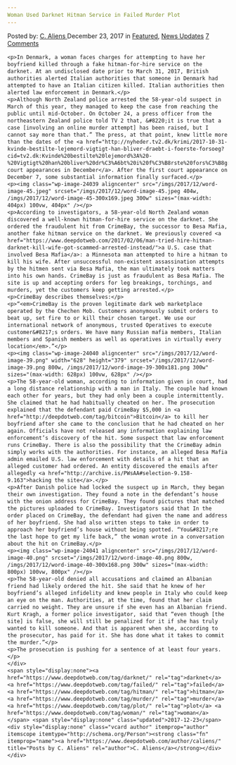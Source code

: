 ```yaml
---
Woman Used Darknet Hitman Service in Failed Murder Plot
---
```

<article class="post-listing post-24035 post type-post status-publish format-standard has-post-thumbnail hentry  tag-darknet tag-failed tag-hitman tag-murder tag-plot tag-woman">
    <div class="post-inner">
        <span>Posted by: <a href="https://www.deepdotweb.com/author/caliens/" title="">C. Aliens </a></span>
    <span>December 23, 2017</span>
    <span>in <a href="https://www.deepdotweb.com/category/deepdot-news/" rel="category tag">Featured</a>, <a href="https://www.deepdotweb.com/category/news-updates/" rel="category tag">News Updates</a></span>
    <span><a href="https://www.deepdotweb.com/2017/12/23/woman-used-darknet-hitman-service-failed-murder-plot/#comments">7 Comments</a></span>
    </p>
    <div class="clear"></div>
    
    <p>In Denmark, a woman faces charges for attempting to have her boyfriend killed through a fake hitman-for-hire service on the darknet. At an undisclosed date prior to March 31, 2017, British authorities alerted Italian authorities that someone in Denmark had attempted to have an Italian citizen killed. Italian authorities then alerted law enforcement in Denmark.</p>
    <p>Although North Zealand police arrested the 58-year-old suspect in March of this year, they managed to keep the case from reaching the public until mid-October. On October 24, a press officer from the northeastern Zealand police told TV 2 that, &#8220;it is true that a case [involving an online murder attempt] has been raised, but I cannot say more than that.” The press, at that point, knew little more than the dates of the <a href="http://nyheder.tv2.dk/krimi/2017-10-31-kvinde-bestilte-lejemord-vigtigt-han-bliver-draebt-i-foerste-forsoeg?cid=tv2.dk:Kvinde%20bestilte%20lejemord%3A%20-%20Vigtigt%20han%20bliver%20dr%C3%A6bt%20i%20f%C3%B8rste%20fors%C3%B8g:article">four court appearances in December</a>. After the first court appearance on December 7, some substantial information finally surfaced.</p>
    <p><img class="wp-image-24039 aligncenter" src="/imgs/2017/12/word-image-45.jpeg" srcset="/imgs/2017/12/word-image-45.jpeg 404w, /imgs/2017/12/word-image-45-300x169.jpeg 300w" sizes="(max-width: 404px) 100vw, 404px" /></p>
    <p>According to investigators, a 58-year-old North Zealand woman discovered a well-known hitman-for-hire service on the darknet. She ordered the fraudulent hit from CrimeBay, the successor to Besa Mafia, another fake hitman service on the darknet. We previously covered <a href="https://www.deepdotweb.com/2017/02/06/man-tried-hire-hitman-darknet-kill-wife-got-scammed-arrested-instead/">a U.S. case that involved Besa Mafia</a>: a Minnesota man attempted to hire a hitman to kill his wife. After unsuccessful non-existent assassination attempts by the hitmen sent via Besa Mafia, the man ultimately took matters into his own hands. CrimeBay is just as fraudulent as Besa Mafia. The site is up and accepting orders for leg breakings, torchings, and murders, yet the customers keep getting arrested.</p>
    <p>CrimeBay describes themselves:</p>
    <p>“<em>CrimeBay is the proven legitimate dark web marketplace operated by the Chechen Mob. Customers anonymously submit orders to beat up, set fire to or kill their chosen target. We use our international network of anonymous, trusted Operatives to execute customer&#8217;s orders. We have many Russian mafia members, Italian members and Spanish members as well as operatives in virtually every location</em>.”</p>
    <p><img class="wp-image-24040 aligncenter" src="/imgs/2017/12/word-image-39.png" width="628" height="379" srcset="/imgs/2017/12/word-image-39.png 800w, /imgs/2017/12/word-image-39-300x181.png 300w" sizes="(max-width: 628px) 100vw, 628px" /></p>
    <p>The 58-year-old woman, according to information given in court, had a long distance relationship with a man in Italy. The couple had known each other for years, but they had only been a couple intermittently. She claimed that he had habitually cheated on her. The prosecution explained that the defendant paid CrimeBay $5,000 in <a href="http://deepdotweb.com/tag/bitcoin">Bitcoin</a> to kill her boyfriend after she came to the conclusion that he had cheated on her again. Officials have not released any information explaining law enforcement’s discovery of the hit. Some suspect that law enforcement runs CrimeBay. There is also the possibility that the CrimeBay admin simply works with the authorities. For instance, an alleged Besa Mafia admin emailed U.S. law enforcement with details of a hit that an alleged customer had ordered. An entity discovered the emails after allegedly <a href="http://archive.is/PWsAA#selection-9.158-9.163">hacking the site</a>.</p>
    <p>After Danish police had locked the suspect up in March, they began their own investigation. They found a note in the defendant’s house with the onion address for CrimeBay. They found pictures that matched the pictures uploaded to CrimeBay. Investigators said that In the order placed on CrimeBay, the defendant had given the name and address of her boyfriend. She had also written steps to take in order to approach her boyfriend’s house without being spotted. “You&#8217;re the last hope to get my life back,” the woman wrote in a conversation about the hit on CrimeBay.</p>
    <p><img class="wp-image-24041 aligncenter" src="/imgs/2017/12/word-image-40.png" srcset="/imgs/2017/12/word-image-40.png 800w, /imgs/2017/12/word-image-40-300x168.png 300w" sizes="(max-width: 800px) 100vw, 800px" /></p>
    <p>The 58-year-old denied all accusations and claimed an Albanian friend had likely ordered the hit. She said that he knew of her boyfriend’s alleged infidelity and knew people in Italy who could keep an eye on the man. Authorities, at the time, found that her claim carried no weight. They are unsure if she even has an Albanian friend. Kurt Kragh, a former police investigator, said that “even though [the site] is false, she will still be penalized for it if she has truly wanted to kill someone. And that is apparent when she, according to the prosecutor, has paid for it. She has done what it takes to commit the murder.”</p>
    <p>The prosecution is pushing for a sentence of at least four years.</p>
    </div>
    <span style="display:none"><a href="https://www.deepdotweb.com/tag/darknet/" rel="tag">darknet</a> <a href="https://www.deepdotweb.com/tag/failed/" rel="tag">failed</a> <a href="https://www.deepdotweb.com/tag/hitman/" rel="tag">hitman</a> <a href="https://www.deepdotweb.com/tag/murder/" rel="tag">murder</a> <a href="https://www.deepdotweb.com/tag/plot/" rel="tag">plot</a> <a href="https://www.deepdotweb.com/tag/woman/" rel="tag">woman</a></span> <span style="display:none" class="updated">2017-12-23</span>
    <div style="display:none" class="vcard author" itemprop="author" itemscope itemtype="http://schema.org/Person"><strong class="fn" itemprop="name"><a href="https://www.deepdotweb.com/author/caliens/" title="Posts by C. Aliens" rel="author">C. Aliens</a></strong></div>
    </div>
</article>

